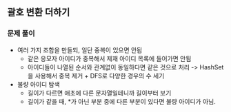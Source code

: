 ## 괄호 변환 더하기

### 문제 풀이

- 여러 가지 조합을 만들되, 일단 중복이 있으면 안됨
  - 같은 응모자 아이디가 중복해서 제재 아이디 목록에 들어가면 안됨
  - 아이디들이 나열된 순서와 관계없이 동일하다면 같은 것으로 처리
-> HashSet을 사용해서 중복 제거 + DFS로 다양한 경우의 수 세기
- 불량 아이디 탐색
  - 길이가 다르면 애초에 다른 문자열일테니까 길이부터 보기
  - 길이가 같을 때, *가 아닌 부분 중에 다른 부분이 있다면 불량 아이디가 아님.
